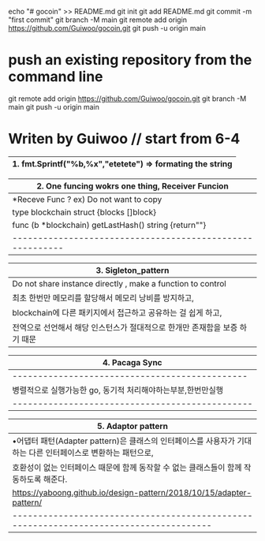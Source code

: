 echo "# gocoin" >> README.md
git init
git add README.md
git commit -m "first commit"
git branch -M main
git remote add origin https://github.com/Guiwoo/gocoin.git
git push -u origin main

# push an existing repository from the command line

git remote add origin https://github.com/Guiwoo/gocoin.git
git branch -M main
git push -u origin main

# Writen by Guiwoo // start from 6-4

| 1. fmt.Sprintf("%b,%x","etetete") => formating the string |
| --------------------------------------------------------- |

| 2. One funcing wokrs one thing, Receiver Funcion          |
| --------------------------------------------------------- |
| \*Receve Func ? ex) Do not want to copy                   |
| type blockchain struct {blocks []block}                   |
| func (b \*blockchain) getLastHash() string {return""}     |
| --------------------------------------------------------- |

| 3. Sigleton_pattern                                                         |
| --------------------------------------------------------------------------- |
| Do not share instance directly , make a function to control                 |
| 최초 한번만 메모리를 할당해서 메모리 낭비를 방지하고,                       |
| blockchain에 다른 패키지에서 접근하고 공유하는 걸 쉽게 하고,                |
| 전역으로 선언해서 해당 인스턴스가 절대적으로 한개만 존재함을 보증 하기 때문 |

| 4. Pacaga Sync                                               |
| ------------------------------------------------------------ |
| ----------------------------------------------               |
| 병렬적으로 실행가능한 go, 동기적 처리해야하는부분,한번만실행 |
| -----------------------------------------------              |

| 5. Adaptor pattern                                                                                           |
| ------------------------------------------------------------------------------------------------------------ |
| •어댑터 패턴(Adapter pattern)은 클래스의 인터페이스를 사용자가 기대하는 다른 인터페이스로 변환하는 패턴으로, |
| 호환성이 없는 인터페이스 때문에 함께 동작할 수 없는 클래스들이 함께 작동하도록 해준다.                       |
| https://yaboong.github.io/design-pattern/2018/10/15/adapter-pattern/                                         |
| --------------------------------------------------------------------------------------                       |
